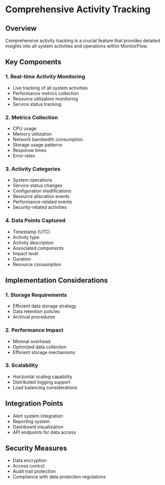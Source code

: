 # Comprehensive Activity Tracking

## Overview

Comprehensive activity tracking is a crucial feature that provides detailed insights into all system activities and operations within MonitorFlow.

## Key Components

### 1. Real-time Activity Monitoring

- Live tracking of all system activities
- Performance metrics collection
- Resource utilization monitoring
- Service status tracking

### 2. Metrics Collection

- CPU usage
- Memory utilization
- Network bandwidth consumption
- Storage usage patterns
- Response times
- Error rates

### 3. Activity Categories

- System operations
- Service status changes
- Configuration modifications
- Resource allocation events
- Performance-related events
- Security-related activities

### 4. Data Points Captured

- Timestamp (UTC)
- Activity type
- Activity description
- Associated components
- Impact level
- Duration
- Resource consumption

## Implementation Considerations

### 1. Storage Requirements

- Efficient data storage strategy
- Data retention policies
- Archival procedures

### 2. Performance Impact

- Minimal overhead
- Optimized data collection
- Efficient storage mechanisms

### 3. Scalability

- Horizontal scaling capability
- Distributed logging support
- Load balancing considerations

## Integration Points

- Alert system integration
- Reporting system
- Dashboard visualization
- API endpoints for data access

## Security Measures

- Data encryption
- Access control
- Audit trail protection
- Compliance with data protection regulations
